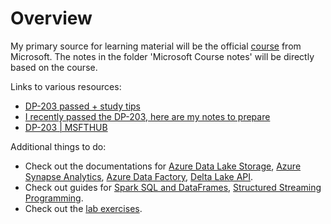 # Overview

My primary source for learning material will be the official [course](https://learn.microsoft.com/en-us/training/courses/dp-203t00) from Microsoft. The notes in the folder 'Microsoft Course notes' will be directly based on the course.

Links to various resources:
- [DP-203 passed + study tips](https://www.reddit.com/r/AzureCertification/comments/vdl0wx/dp203_passed_study_tips/)
- [I recently passed the DP-203, here are my notes to prepare](https://www.reddit.com/r/dataengineering/comments/16thbm7/i_recently_passed_the_dp203_here_are_my_notes_to/)
- [DP-203 | MSFTHUB](https://certs.msfthub.wiki/azure/dp-203/)

Additional things to do:
- Check out the documentations for [Azure Data Lake Storage](https://learn.microsoft.com/en-us/azure/storage/blobs/data-lake-storage-introduction), [Azure Synapse Analytics](https://learn.microsoft.com/en-us/azure/synapse-analytics/), [Azure Data Factory](https://learn.microsoft.com/en-us/azure/data-factory/), [Delta Lake API](https://docs.delta.io/latest/delta-apidoc.html).
- Check out guides for [Spark SQL and DataFrames](https://spark.apache.org/docs/latest/sql-programming-guide.html), [Structured Streaming Programming](https://spark.apache.org/docs/latest/structured-streaming-programming-guide.html).
- Check out the [lab exercises](https://github.com/MicrosoftLearning/dp-203-azure-data-engineer).